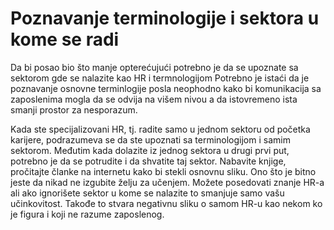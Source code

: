 # Poznavanje terminologije i sektora u kome se radi

Da bi posao bio što manje opterećujući potrebno je da se upoznate sa sektorom gde se nalazite kao HR i termnologijom Potrebno je istaći da je poznavanje osnovne terminlogije posla neophodno kako bi komunikacija sa zaposlenima mogla da se odvija na višem nivou a da istovremeno ista smanji prostor za nesporazum.  

Kada ste specijalizovani HR, tj. radite samo u jednom sektoru od početka karijere, podrazumeva se da ste upoznati sa terminologijom i samim sektorom. Međutim kada dolazite iz jednog sektora u drugi prvi put, potrebno je da se potrudite i da shvatite taj sektor. Nabavite knjige, pročitajte članke na internetu kako bi stekli osnovnu sliku. Ono što je bitno jeste da nikad ne izgubite želju za učenjem. Možete posedovati znanje HR-a ali ako ignorišete sektor u kome se nalazite to smanjuje samo vašu učinkovitost. Takođe to stvara negativnu sliku o samom HR-u kao nekom ko je figura i koji ne razume zaposlenog. 

